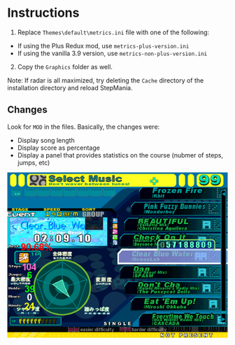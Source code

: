 # Instructions
1. Replace `Themes\default\metrics.ini` file with one of the following:
  * If using the Plus Redux mod, use `metrics-plus-version.ini`
  * If using the vanilla 3.9 version, use `metrics-non-plus-version.ini`
2. Copy the `Graphics` folder as well.

Note: If radar is all maximized, try deleting the `Cache` directory of the installation directory and reload StepMania.

## Changes
Look for `MOD` in the files. Basically, the changes were:
* Display song length
* Display score as percentage
* Display a panel that provides statistics on the course (nubmer of steps, jumps, etc)

![Sample](./stepmania-mod-sample.png)